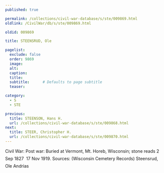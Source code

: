 ```yaml
---
published: true

permalink: /collections/civil-war-database/s/ste/009869.html
oldlink: /CivilWar/db/s/ste/009869.html

oldid: 009869

title: STEENSRUD, Ole

pagelist:
  exclude: false
  order: 9869
  image: 
  alt:
  caption:
  title:
  subtitle:      # Defaults to page subtitle
  teaser:

category: 
  - S 
  - STE

previous:
  title: STEENSON, Hans H.
  url: /collections/civil-war-database/s/ste/009868.html  
next:
  title: STEER, Christopher H.
  url: /collections/civil-war-database/s/ste/009870.html   
---
```

Civil War: Post war: Buried at Vermont, Mt. Horeb, Wisconsin; stone reads &#147;2 Sep 1827 &#150; 17 Nov 1919&#148;. Sources: (Wisconsin Cemetery Records) &#147;Steensrud, Ole Andrias&#148;